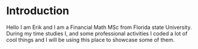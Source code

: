 # Introduction
Hello I am Erik and I am a Financial Math MSc from Florida state University. During my time studies I, and some professional activities I coded a lot of cool things and
I will be using this place to showcase some of them.

